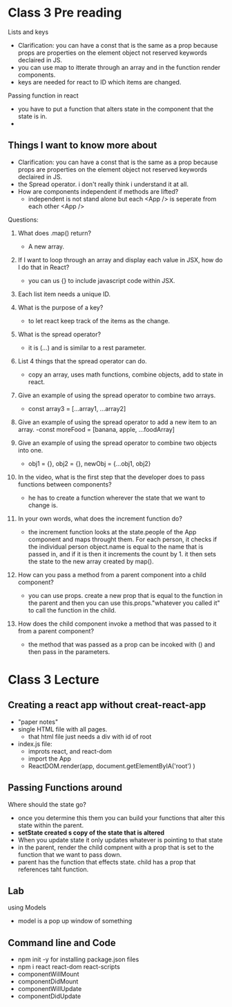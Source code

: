 # Class 3 Pre reading
Lists and keys
- Clarification: you can have a const that is the same as a prop because props are properties on the element object not reserved keywords declaired in JS.
- you can use map to itterate through an array and in the function render components.
- keys are needed for react to ID which items are changed.

Passing function in react
- you have to put a function that alters state in the component that the state is in.
-  

## Things I want to know more about
- Clarification: you can have a const that is the same as a prop because props are properties on the element object not reserved keywords declaired in JS.
- the Spread operator. i don't really think i understand it at all. 
- How are components independent if methods are lifted?
  - independent is not stand alone but each \<App /> is seperate from each other \<App />




Questions:
1. What does .map() return? 
   - A new array.
2. If I want to loop through an array and display each value in JSX, how do I do that in React?
   - you can us {} to include javascript code within JSX.
3. Each list item needs a unique ID.
4. What is the purpose of a key?
   - to let react keep track of the items as the change. 


1. What is the spread operator?
   - it is (...) and is similar to a rest parameter.
2. List 4 things that the spread operator can do.
   - copy an array, uses math functions, combine objects, add to state in react.
3. Give an example of using the spread operator to combine two arrays.
   -  const array3 = [...array1, ...array2]
4. Give an example of using the spread operator to add a new item to an array.
   -const moreFood = [banana, apple, ...foodArray]
5. Give an example of using the spread operator to combine two objects into one.
   - obj1 = {}, obj2 = {}, newObj = {...obj1, obj2}


1. In the video, what is the first step that the developer does to pass functions between components?
   - he has to create a function wherever the state that we want to change is. 
2. In your own words, what does the increment function do?
   - the increment function looks at the state.people of the App component and maps throught them. For each person, it checks if the individual person object.name is equal to the name that is passed in, and if it is then it increments the count by 1. it then sets the state to the new array created by map().
3. How can you pass a method from a parent component into a child component?
   - you can use props. create a new prop that is equal to the function in the parent and then you can use this.props."whatever you called it" to call the function in the child.
4. How does the child component invoke a method that was passed to it from a parent component?
   - the method that was passed as a prop can be incoked with () and then pass in the parameters. 

# Class 3 Lecture
## Creating a react app without creat-react-app
- "paper notes"
- single HTML file with all pages.
  - that html file just needs a div with id of root
- index.js file: 
  - improts react, and react-dom
  - import the App
  - ReactDOM.render(app, document.getElementByIA('root') )


## Passing Functions around
Where should the state go?
- once you determine this them you can build your functions that alter this state within the parent.
- **setState created s copy of the state that is altered**
- When you update state it only updates whatever is pointing to that state
- in the parent, render the child compnent with a prop that is set to the function that we want to pass down.
- parent has the function that effects state. child has a prop that references taht function.


## Lab
using Models
- model is a pop up window of something



## Command line and Code
- npm init -y  for installing package.json files
- npm i react react-dom react-scripts
- componentWillMount
- componentDidMount
- componentWillUpdate
- componentDidUpdate